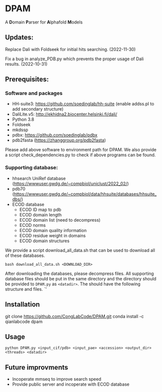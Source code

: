# DPAM
A **D**omain **P**arser for **A**lphafold **M**odels

## Updates:
Replace Dali with Foldseek for initial hits searching. (2022-11-30)

Fix a bug in analyze_PDB.py which prevents the proper usage of Dali results. (2022-10-31)
## Prerequisites:

### Software and packages
- HH-suite3: https://github.com/soedinglab/hh-suite (enable addss.pl to add secondary structure)
- DaliLite.v5: http://ekhidna2.biocenter.helsinki.fi/dali/
- Python 3.8 
- Foldseek 
- mkdssp
- pdbx: https://github.com/soedinglab/pdbx
- pdb2fasta (https://zhanggroup.org/pdb2fasta)

Please add above software to environment path for DPAM. We also provide a script check_dependencies.py to check if above programs can be found. 
### Supporting database:
- hhsearch UniRef database (https://wwwuser.gwdg.de/~compbiol/uniclust/2022_02/)
- pdb70 (https://wwwuser.gwdg.de/~compbiol/data/hhsuite/databases/hhsuite_dbs/)
- ECOD database 
  - ECOD ID map to pdb
  - ECOD domain length
  - ECOD domain list (need to decompress)
  - ECOD norms 
  - ECOD domain quality information
  - ECOD residue weight in domains 
  - ECOD domain structures 

We provide a script download_all_data.sh that can be used to download all of these databases.

`bash download_all_data.sh <DOWNLOAD_DIR>`

After downloading the databases, please decompress files. All supporting database files should be put in the same directory and the directory should be provided to `DPAM.py` as `<datadir>`. The <datadir> should have the following structure and files. 
`<datadir>'

## Installation
git clone https://github.com/CongLabCode/DPAM.git
conda install -c qianlabcode dpam

## Usage
`python DPAM.py <input_cif/pdb> <input_pae> <accession> <output_dir> <threads> <datadir>`

## Future improvments
- Incoperate mmseq to improve search speed
- Provide public server and incoperate with ECOD database 
